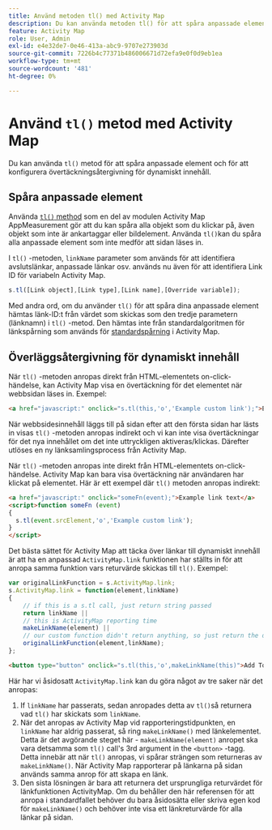 ```yaml
---
title: Använd metoden tl() med Activity Map
description: Du kan använda metoden tl() för att spåra anpassade element och för att konfigurera övertäckningsåtergivning för dynamiskt innehåll.
feature: Activity Map
role: User, Admin
exl-id: e4e32de7-0e46-413a-abc9-9707e273903d
source-git-commit: 7226b4c77371b486006671d72efa9e0f0d9eb1ea
workflow-type: tm+mt
source-wordcount: '481'
ht-degree: 0%

---
```


# Använd `tl()` metod med Activity Map

Du kan använda `tl()` metod för att spåra anpassade element och för att konfigurera övertäckningsåtergivning för dynamiskt innehåll.

## Spåra anpassade element

Använda [`tl()` method](/help/implement/vars/functions/tl-method.md) som en del av modulen Activity Map AppMeasurement gör att du kan spåra alla objekt som du klickar på, även objekt som inte är ankartaggar eller bildelement. Använda `tl()`kan du spåra alla anpassade element som inte medför att sidan läses in.

I `tl()` -metoden, `linkName` parameter som används för att identifiera avslutslänkar, anpassade länkar osv. används nu även för att identifiera Link ID för variabeln Activity Map.

```js
s.tl([Link object],[Link type],[Link name],[Override variable]);
```

Med andra ord, om du använder `tl()` för att spåra dina anpassade element hämtas länk-ID:t från värdet som skickas som den tredje parametern (länknamn) i `tl()` -metod. Den hämtas inte från standardalgoritmen för länkspårning som används för [standardspårning](activitymap-link-tracking-methodology.md) i Activity Map.

## Överläggsåtergivning för dynamiskt innehåll

När `tl()` -metoden anropas direkt från HTML-elementets on-click-händelse, kan Activity Map visa en övertäckning för det elementet när webbsidan läses in. Exempel:

```html
<a href="javascript:" onclick="s.tl(this,'o','Example custom link');">Example link text</a>
```

När webbsidesinnehåll läggs till på sidan efter att den första sidan har lästs in visas `tl()` -metoden anropas indirekt och vi kan inte visa övertäckningar för det nya innehållet om det inte uttryckligen aktiveras/klickas. Därefter utlöses en ny länksamlingsprocess från Activity Map.

När `tl()` -metoden anropas inte direkt från HTML-elementets on-click-händelse. Activity Map kan bara visa övertäckning när användaren har klickat på elementet. Här är ett exempel där `tl()` metoden anropas indirekt:

```html
<a href="javascript:" onclick="someFn(event);">Example link text</a>
<script>function someFn (event)
{
  s.tl(event.srcElement,'o','Example custom link');
}
</script>
```

Det bästa sättet för Activity Map att täcka över länkar till dynamiskt innehåll är att ha en anpassad `ActivityMap.link` funktionen har ställts in för att anropa samma funktion vars returvärde skickas till `tl()`. Exempel:

```js
var originalLinkFunction = s.ActivityMap.link;
s.ActivityMap.link = function(element,linkName)
{
    // if this is a s.tl call, just return string passed
    return linkName ||      
    // this is ActivityMap reporting time
    makeLinkName(element) ||
    // our custom function didn't return anything, so just return the default ActivityMap Link
    originalLinkFunction(element,linkName);
};
```

```html
<button type="button" onclick="s.tl(this,'o',makeLinkName(this)">Add To Cart</button>
```

Här har vi åsidosatt `ActivityMap.link` kan du göra något av tre saker när det anropas:

1. If `linkName` har passerats, sedan anropades detta av `tl()`så returnera vad `tl()` har skickats som `linkName`.
2. När det anropas av Activity Map vid rapporteringstidpunkten, en `linkName` har aldrig passerat, så ring `makeLinkName()` med länkelementet. Detta är det avgörande steget här - `makeLinkName(element)` anropet ska vara detsamma som `tl()` call&#39;s 3rd argument in the `<button>` -tagg. Detta innebär att när `tl()` anropas, vi spårar strängen som returneras av `makeLinkName()`. När Activity Map rapporterar på länkarna på sidan används samma anrop för att skapa en länk.
3. Den sista lösningen är bara att returnera det ursprungliga returvärdet för länkfunktionen ActivityMap. Om du behåller den här referensen för att anropa i standardfallet behöver du bara åsidosätta eller skriva egen kod för `makeLinkName()` och behöver inte visa ett länkreturvärde för alla länkar på sidan.
